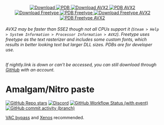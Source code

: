<p align="center">
  <a href="https://nightly.link/rei-2/Amalgam/workflows/msbuild/master/Amalgamx64Release.zip">
    <img src=".github/assets/download.png" alt="Download" width="auto" height="auto">
  </a>
  <a href="https://nightly.link/rei-2/Amalgam/workflows/msbuild/master/Amalgamx64ReleasePDB.zip">
    <img src=".github/assets/pdb2.png" alt="PDB" width="auto" height="auto">
  </a>
  <a href="https://nightly.link/rei-2/Amalgam/workflows/msbuild/master/Amalgamx64ReleaseAVX2.zip">
    <img src=".github/assets/download_avx2.png" alt="Download AVX2" width="auto" height="auto">
  </a>
  <a href="https://nightly.link/rei-2/Amalgam/workflows/msbuild/master/Amalgamx64ReleaseAVX2PDB.zip">
    <img src=".github/assets/pdb2.png" alt="PDB AVX2" width="auto" height="auto">
  </a>
  <br>
  <a href="https://nightly.link/rei-2/Amalgam/workflows/msbuild/master/Amalgamx64ReleaseFreetype.zip">
    <img src=".github/assets/freetype.png" alt="Download Freetype" width="auto" height="auto">
  </a>
  <a href="https://nightly.link/rei-2/Amalgam/workflows/msbuild/master/Amalgamx64ReleaseFreetypePDB.zip">
    <img src=".github/assets/pdb2.png" alt="PDB Freetype" width="auto" height="auto">
  </a>
  <a href="https://nightly.link/rei-2/Amalgam/workflows/msbuild/master/Amalgamx64ReleaseFreetypeAVX2.zip">
    <img src=".github/assets/freetype_avx2.png" alt="Download Freetype AVX2" width="auto" height="auto">
  </a>
  <a href="https://nightly.link/rei-2/Amalgam/workflows/msbuild/master/Amalgamx64ReleaseFreetypeAVX2PDB.zip">
    <img src=".github/assets/pdb2.png" alt="PDB Freetype AVX2" width="auto" height="auto">
  </a>
</p>

###### AVX2 may be faster than SSE2 though not all CPUs support it (`Steam > Help > System Information > Processor Information > AVX2`). Freetype uses freetype as the text rasterizer and includes some custom fonts, which results in better looking text but larger DLL sizes. PDBs are for developer use.
###### If nightly.link is down or can't be accessed, you can still download through [GitHub](https://github.com/rei-2/Amalgam/actions) with an account.

# Amalgam/Nitro paste

[![GitHub Repo stars](https://img.shields.io/github/stars/rei-2/Amalgam)](/../../stargazers)
[![Discord](https://img.shields.io/discord/1227898008373297223?logo=Discord&label=discord)](https://discord.gg/RbP9DfkUhe)
[![GitHub Workflow Status (with event)](https://img.shields.io/github/actions/workflow/status/rei-2/Amalgam/msbuild.yml?branch=master)](/../../actions)
[![GitHub commit activity (branch)](https://img.shields.io/github/commit-activity/m/rei-2/Amalgam)](/../../commits/)

[VAC bypass](https://github.com/danielkrupinski/VAC-Bypass-Loader) and [Xenos](https://github.com/DarthTon/Xenos/releases) recommended. 
